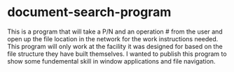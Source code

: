 # document-search-program
This is a program that will take a P/N and an operation # from the user and open up the file location in the network for the work instructions needed. 
This program will only work at the facility it was designed for based on the file structure they have built themselves. 
I wanted to publish this program to show some fundemental skill in window applications and file navigation. 
